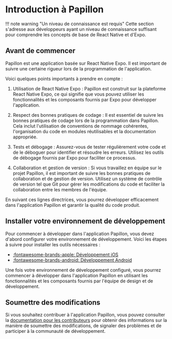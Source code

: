 # Introduction à Papillon

!!! note warning "Un niveau de connaissance est requis"
    Cette section s'adresse aux développeurs ayant un niveau de connaissance suffisant pour comprendre les concepts de base de React Native et d'Expo.

## Avant de commencer

Papillon est une application basée sur React Native Expo. Il est important de suivre une certaine rigueur lors de la programmation de l'application.

Voici quelques points importants à prendre en compte :

1. Utilisation de React Native Expo : Papillon est construit sur la plateforme React Native Expo, ce qui signifie que vous pouvez utiliser les fonctionnalités et les composants fournis par Expo pour développer l'application.

2. Respect des bonnes pratiques de codage : Il est essentiel de suivre les bonnes pratiques de codage lors de la programmation dans Papillon. Cela inclut l'utilisation de conventions de nommage cohérentes, l'organisation du code en modules réutilisables et la documentation appropriée.

3. Tests et débogage : Assurez-vous de tester régulièrement votre code et de le déboguer pour identifier et résoudre les erreurs. Utilisez les outils de débogage fournis par Expo pour faciliter ce processus.

4. Collaboration et gestion de version : Si vous travaillez en équipe sur le projet Papillon, il est important de suivre les bonnes pratiques de collaboration et de gestion de version. Utilisez un système de contrôle de version tel que Git pour gérer les modifications du code et faciliter la collaboration entre les membres de l'équipe.

En suivant ces lignes directrices, vous pourrez développer efficacement dans l'application Papillon et garantir la qualité du code produit.

## Installer votre environnement de développement

Pour commencer à développer dans l'application Papillon, vous devez d'abord configurer votre environnement de développement. Voici les étapes à suivre pour installer les outils nécessaires :

- [:fontawesome-brands-apple: Développement iOS](/development/app/ios)
- [:fontawesome-brands-android: Développement Android](/development/app/android)

Une fois votre environnement de développement configuré, vous pourrez commencer à développer dans l'application Papillon en utilisant les fonctionnalités et les composants fournis par l'équipe de design et de développement.

## Soumettre des modifications

Si vous souhaitez contribuer à l'application Papillon, vous pouvez consulter la [documentation pour les contributeurs](/contribute/intro) pour obtenir des informations sur la manière de soumettre des modifications, de signaler des problèmes et de participer à la communauté de développement.
